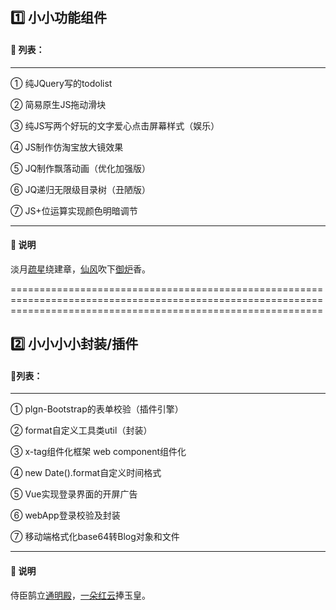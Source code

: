 ## 1️⃣ 小小功能组件
#### :pencil: 列表：
------------------------
① 纯JQuery写的todolist

② 简易原生JS拖动滑块

③ 纯JS写两个好玩的文字爱心点击屏幕样式（娱乐）

④ JS制作仿淘宝放大镜效果

⑤ JQ制作飘落动画（优化加强版）

⑥ JQ递归无限级目录树（丑陋版）

⑦ JS+位运算实现颜色明暗调节

------------------------

####  :page_facing_up: 说明
淡月[疏星](http://www.so.com/s?q=疏星&ie=utf-8&src=internal_wenda_recommend_textn)绕建章，[仙风](http://www.so.com/s?q=仙风&ie=utf-8&src=internal_wenda_recommend_textn)吹下[御炉](http://www.so.com/s?q=御炉&ie=utf-8&src=internal_wenda_recommend_textn)香。

==================================================================================================================================================================

## 2️⃣ 小小小小封装/插件

#### :pencil:列表：

------

① plgn-Bootstrap的表单校验（插件引擎）

② format自定义工具类util（封装）

③ x-tag组件化框架 web component组件化

④ new Date().format自定义时间格式

⑤  Vue实现登录界面的开屏广告

⑥ webApp登录校验及封装

⑦ 移动端格式化base64转Blog对象和文件

------

#### :page_facing_up: 说明

侍臣鹄立[通明殿](http://www.so.com/s?q=通明殿&ie=utf-8&src=internal_wenda_recommend_textn)，[一朵红云](http://www.so.com/s?q=一朵红云&ie=utf-8&src=internal_wenda_recommend_textn)捧玉皇。
